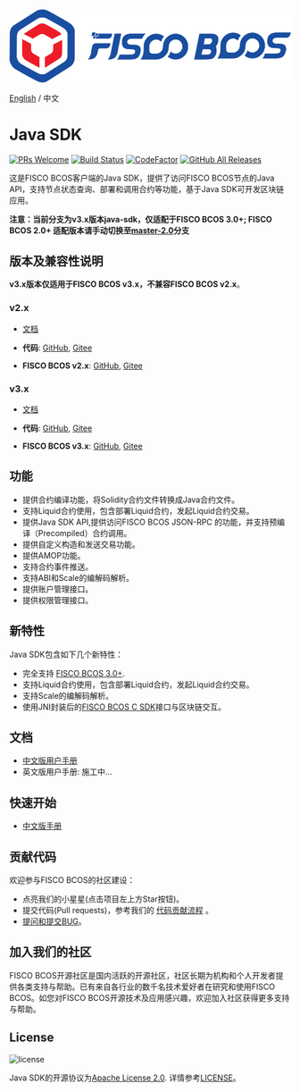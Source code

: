 ![](./docs/FISCO_BCOS_Logo.svg)

[English](./docs/README_EN.md) / 中文

# Java SDK

[![PRs Welcome](https://img.shields.io/badge/PRs-welcome-brightgreen.svg?style=flat-square)](http://makeapullrequest.com)
[![Build Status](https://travis-ci.org/FISCO-BCOS/java-sdk.svg?branch=master)](https://travis-ci.org/FISCO-BCOS/java-sdk)
[![CodeFactor](https://www.codefactor.io/repository/github/fisco-bcos/java-sdk/badge)](https://www.codefactor.io/repository/github/fisco-bcos/java-sdk)
[![GitHub All Releases](https://img.shields.io/github/downloads/FISCO-BCOS/java-sdk/total.svg)](https://github.com/FISCO-BCOS/java-sdk)

这是FISCO BCOS客户端的Java SDK，提供了访问FISCO BCOS节点的Java API，支持节点状态查询、部署和调用合约等功能，基于Java SDK可开发区块链应用。

**注意：当前分支为v3.x版本java-sdk，仅适配于FISCO BCOS 3.0+; FISCO BCOS 2.0+ 适配版本请手动切换至[master-2.0](https://github.com/FISCO-BCOS/java-sdk/tree/master-2.0)分支**

## 版本及兼容性说明

**v3.x版本仅适用于FISCO BCOS v3.x，不兼容FISCO BCOS v2.x**。

### **v2.x**

- [文档](https://fisco-bcos-doc.readthedocs.io/zh_CN/latest/docs/develop/sdk/java_sdk/index.html)

- **代码**: [GitHub](https://github.com/FISCO-BCOS/java-sdk/tree/master-2.0), [Gitee](https://gitee.com/FISCO-BCOS/java-sdk/tree/master-2.0/)

- **FISCO BCOS v2.x**: [GitHub](https://github.com/FISCO-BCOS/FISCO-BCOS/tree/master-2.0), [Gitee](https://gitee.com/FISCO-BCOS/FISCO-BCOS/tree/master-2.0/)

### **v3.x**

- [文档](https://fisco-bcos-doc.readthedocs.io/zh_CN/latest/docs/develop/sdk/java_sdk/index.html)

- **代码**: [GitHub](https://github.com/FISCO-BCOS/java-sdk/tree/master), [Gitee](https://gitee.com/FISCO-BCOS/java-sdk/tree/master)

- **FISCO BCOS v3.x**: [GitHub](https://github.com/FISCO-BCOS/FISCO-BCOS/tree/master), [Gitee](https://gitee.com/FISCO-BCOS/FISCO-BCOS/tree/master)


## 功能
* 提供合约编译功能，将Solidity合约文件转换成Java合约文件。
* 支持Liquid合约使用，包含部署Liquid合约，发起Liquid合约交易。
* 提供Java SDK API,提供访问FISCO BCOS JSON-RPC 的功能，并支持预编译（Precompiled）合约调用。
* 提供自定义构造和发送交易功能。
* 提供AMOP功能。
* 支持合约事件推送。
* 支持ABI和Scale的编解码解析。
* 提供账户管理接口。
* 提供权限管理接口。

## 新特性
Java SDK包含如下几个新特性：

* 完全支持 [FISCO BCOS 3.0+](https://fisco-bcos-doc.readthedocs.io/zh_CN/latest/).
* 支持Liquid合约使用，包含部署Liquid合约，发起Liquid合约交易。
* 支持Scale的编解码解析。
* 使用JNI封装后的[FISCO BCOS C SDK](https://github.com/FISCO-BCOS/bcos-c-sdk)接口与区块链交互。

## 文档
* [中文版用户手册](https://fisco-bcos-doc.readthedocs.io/zh_CN/latest/docs/develop/sdk/index.html)
* 英文版用户手册: 施工中...

## 快速开始
* [中文版手册](https://fisco-bcos-doc.readthedocs.io/zh_CN/latest/docs/develop/sdk/java_sdk/quick_start.html)

## 贡献代码
欢迎参与FISCO BCOS的社区建设：
- 点亮我们的小星星(点击项目左上方Star按钮)。
- 提交代码(Pull requests)，参考我们的 [代码贡献流程](https://mp.weixin.qq.com/s/_w_auH8X4SQQWO3lhfNrbQ) 。
- [提问和提交BUG](https://github.com/FISCO-BCOS/java-sdk/issues)。

## 加入我们的社区

FISCO BCOS开源社区是国内活跃的开源社区，社区长期为机构和个人开发者提供各类支持与帮助。已有来自各行业的数千名技术爱好者在研究和使用FISCO BCOS。如您对FISCO BCOS开源技术及应用感兴趣，欢迎加入社区获得更多支持与帮助。

## License

![license](https://img.shields.io/badge/license-Apache%20v2-blue.svg)

Java SDK的开源协议为[Apache License 2.0](http://www.apache.org/licenses/). 详情参考[LICENSE](LICENSE)。
